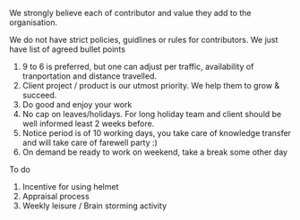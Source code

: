 We strongly believe each of contributor and value they add to the organisation.

We do not have strict policies, guidlines or rules for contributors. We just have list of agreed bullet points

1. 9 to 6 is preferred, but one can adjust per traffic, availability of tranportation and distance travelled.
2. Client project / product is our utmost priority. We help them to grow & succeed.
3. Do good and enjoy your work
4. No cap on leaves/holidays. For long holiday team and client should be well informed least 2 weeks before.
5. Notice period is of 10 working days, you take care of knowledge transfer and will take care of farewell party :)
6. On demand be ready to work on weekend, take a break some other day


To do
1. Incentive for using helmet
2. Appraisal process
3. Weekly leisure / Brain storming activity
